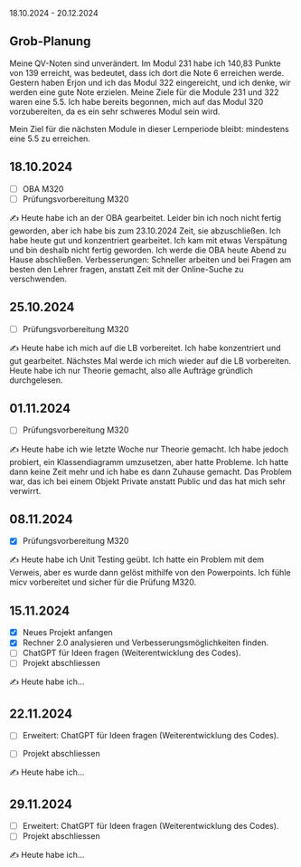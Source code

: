 18.10.2024 - 20.12.2024

## Grob-Planung

Meine QV-Noten sind unverändert. Im Modul 231 habe ich 140,83 Punkte von 139 erreicht, was bedeutet, dass ich dort die Note 6 erreichen werde. Gestern haben Erjon und ich das Modul 322 eingereicht, und ich denke, wir werden eine gute Note erzielen. Meine Ziele für die Module 231 und 322 waren eine 5.5. Ich habe bereits begonnen, mich auf das Modul 320 vorzubereiten, da es ein sehr schweres Modul sein wird.

Mein Ziel für die nächsten Module in dieser Lernperiode bleibt: mindestens eine 5.5 zu erreichen.


## 18.10.2024

- [ ] OBA M320
- [ ] Prüfungsvorbereitung M320

✍️ Heute habe ich an der OBA gearbeitet. Leider bin ich noch nicht fertig geworden, aber ich habe bis zum 23.10.2024 Zeit, sie abzuschließen. Ich habe heute gut und konzentriert gearbeitet. Ich kam mit etwas Verspätung und bin deshalb nicht fertig geworden. Ich werde die OBA heute Abend zu Hause abschließen. Verbesserungen: Schneller arbeiten und bei Fragen am besten den Lehrer fragen, anstatt Zeit mit der Online-Suche zu verschwenden.


## 25.10.2024

- [ ] Prüfungsvorbereitung M320

✍️ Heute habe ich mich auf die LB vorbereitet. Ich habe konzentriert und gut gearbeitet. Nächstes Mal werde ich mich wieder auf die LB vorbereiten. Heute habe ich nur Theorie gemacht, also alle Aufträge gründlich durchgelesen.


## 01.11.2024

- [ ] Prüfungsvorbereitung M320

✍️ Heute habe ich wie letzte Woche nur Theorie gemacht. Ich habe jedoch probiert, ein Klassendiagramm umzusetzen, aber hatte Probleme. Ich hatte dann keine Zeit mehr und ich habe es dann Zuhause gemacht. Das Problem war, das ich bei einem Objekt Private anstatt Public und das hat mich sehr verwirrt.



## 08.11.2024

- [x] Prüfungsvorbereitung M320

✍️ Heute habe ich Unit Testing geübt. Ich hatte ein Problem mit dem Verweis, aber es wurde dann gelöst mithilfe von den Powerpoints. Ich fühle micv vorbereitet und sicher für die Prüfung M320.



## 15.11.2024

- [x] Neues Projekt anfangen
- [x] Rechner 2.0 analysieren und Verbesserungsmöglichkeiten finden.
- [ ] ChatGPT für Ideen fragen (Weiterentwicklung des Codes).
- [ ] Projekt abschliessen

✍️ Heute habe ich...


## 22.11.2024

- [ ] Erweitert: ChatGPT für Ideen fragen (Weiterentwicklung des Codes).
- [ ] Projekt abschliessen


✍️ Heute habe ich...


## 29.11.2024

- [ ] Erweitert: ChatGPT für Ideen fragen (Weiterentwicklung des Codes).
- [ ] Projekt abschliessen

✍️ Heute habe ich...
